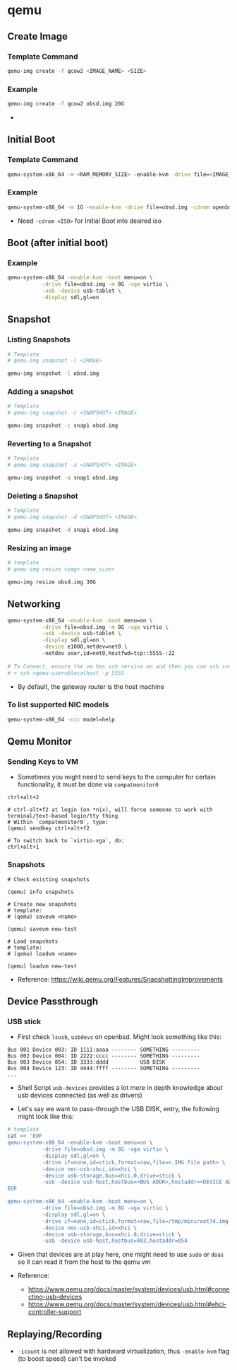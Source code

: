 # qemu

## Create Image
### Template Command
```bash
qemu-img create -f qcow2 <IMAGE_NAME> <SIZE>
```

### Example
```bash
qemu-img create -f qcow2 obsd.img 20G
```
- 


## Initial Boot
### Template Command
```bash
qemu-system-x86_64 -m <RAM_MEMORY_SIZE> -enable-kvm -drive file=<IMAGE_NAME> -cdrom <DISTRO_ISO_FILE> -boot order=d -display sdl,gl=on
```

### Example 
```bash
qemu-system-x86_64 -m 1G -enable-kvm -drive file=obsd.img -cdrom openbsd-install73.iso -boot order=d -display sdl,gl=on
```
- Need `-cdrom <ISO>` for Initial Boot into desired iso


## Boot (after initial boot)
### Example
```bash
qemu-system-x86_64 -enable-kvm -boot menu=on \
		   -drive file=obsd.img -m 8G -vga virtio \
		   -usb -device usb-tablet \
		   -display sdl,gl=on
```


## Snapshot
### Listing Snapshots
```bash
# Template
# qemu-img snapshot -l <IMAGE>

qemu-img snapshot -l obsd.img
```


### Adding a snapshot
```bash
# Template
# qemu-img snapshot -c <SNAPSHOT> <IMAGE>

qemu-img snapshot -c snap1 obsd.img
```

### Reverting to a Snapshot
```bash
# Template
# qemu-img snapshot -a <SNAPSHOT> <IMAGE>

qemu-img snapshot -a snap1 obsd.img
```

### Deleting a Snapshot
```bash
# Template
# qemu-img snapshot -d <SNAPSHOT> <IMAGE>

qemu-img snapshot -d snap1 obsd.img
```

### Resizing an image
```bash
# template
# qemu-img resize <img> <new_size>

qemu-img resize obsd.img 30G
```

## Networking

```bash
qemu-system-x86_64 -enable-kvm -boot menu=on \
		   -drive file=obsd.img -m 8G -vga virtio \
		   -usb -device usb-tablet \
		   -display sdl,gl=on \
           -device e1000,netdev=net0 \ 
           -netdev user,id=net0,hostfwd=tcp::5555-:22
           
# To Connect, ensure the vm has ssh service on and then you can ssh into the qemu vm:
# > ssh <qemu-user>@localhost -p 5555
```





- By default, the gateway router is the host machine 


### To list supported NIC models
```bash
qemu-system-x86_64 -nic model=help
```

## Qemu Monitor

### Sending Keys to VM
- Sometimes you might need to send keys to the computer for certain functionality, it must be done via `compatmonitor0`
```keys
ctrl+alt+2

# ctrl-alt+f2 at login (on *nix), will force someone to work with terminal/text-based login/tty thing
# Within `compatmonitor0`, type:
(qemu) sendkey ctrl+alt+f2

# To switch back to `virtio-vga`, do:
ctrl+alt+1
```

### Snapshots

```keys
# Check existing snapshots

(qemu) info snapshots

# Create new snapshots
# template:
# (qemu) savevm <name>

(qemu) savevm new-test

# Load snapshots
# template:
# (qemu) loadvm <name>

(qemu) loadvm new-test

```

- Reference: https://wiki.qemu.org/Features/SnapshottingImprovements


## Device Passthrough 

### USB stick

- First check `lsusb`, `usbdevs` on openbsd. Might look something like this:
```
Bus 001 Device 003: ID 1111:aaaa -------- SOMETHING ---------
Bus 002 Device 004: ID 2222:cccc -------- SOMETHING ---------
Bus 003 Device 054: ID 3333:dddd          USB DISK
Bus 004 Device 123: ID 4444:ffff -------- SOMETHING ---------
...
```

- Shell Script `usb-devices` provides a lot more in depth knowledge about usb devices connected (as well as drivers)


- Let's say we want to pass-through the USB DISK, entry, the following might look like this:

```bash
# template 
cat << 'EOF
qemu-system-x86_64 -enable-kvm -boot menu=on \
		   -drive file=obsd.img -m 8G -vga virtio \
		   -display sdl,gl=on \
           -drive if=none,id=stick,format=raw,file=<.IMG file path> \
           -device nec-usb-xhci,id=xhci \
           -device usb-storage,bus=xhci.0,drive=stick \
           -usb -device usb-host,hostbus=<BUS ADDR>,hostaddr=<DEVICE ADDR>
EOF

qemu-system-x86_64 -enable-kvm -boot menu=on \
		   -drive file=obsd.img -m 8G -vga virtio \
		   -display sdl,gl=on \
           -drive if=none,id=stick,format=raw,file=/tmp/miniroot74.img \
           -device nec-usb-xhci,id=xhci \
           -device usb-storage,bus=xhci.0,drive=stick \
           -usb -device usb-host,hostbus=003,hostaddr=054

```

- Given that devices are at play here, one might need to use `sudo` or `doas` so it can read it from the host to the qemu vm

- Reference:
  - https://www.qemu.org/docs/master/system/devices/usb.html#connecting-usb-devices
  - https://www.qemu.org/docs/master/system/devices/usb.html#ehci-controller-support

## Replaying/Recording
- `-icount` is not allowed with hardward virtualization, thus `-enable-kvm` flag (to boost speed) can't be invoked
